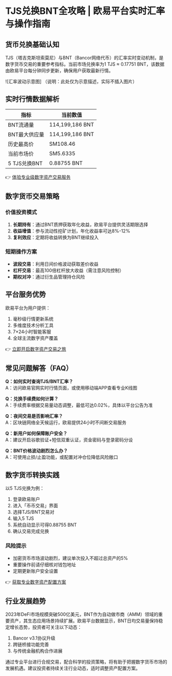 # TJS兑换BNT全攻略 | 欧易平台实时汇率与操作指南

## 货币兑换基础认知
TJS（塔吉克斯坦索莫尼）与BNT（Bancor网络代币）的汇率实时变动机制，是数字货币交易的重要参考指标。当前市场兑换率为1 TJS ≈ 0.17751 BNT，该数据由欧易平台每分钟同步更新，确保用户获取最新行情。

![汇率波动示意图]
（说明：此处仅为示意描述，实际不插入图片）

## 实时行情数据解析
| 指标                | 当前数值          |
|---------------------|-------------------|
| BNT流通量           | 114,199,186 BNT   |
| BNT最大供应量       | 114,199,186 BNT   |
| 历史最高价          | SM108.46          |
| 当前市场价          | SM5.6335          |
| 5 TJS兑换BNT        | 0.88755 BNT       |

👉 [体验专业级数字资产交易服务](https://bit.ly/okx_welcome)

## 数字货币交易策略
### 价值投资模式
1. **长期持有**：通过BNT质押获取年化收益，欧易平台提供灵活期限选择
2. **收益增值**：参与流动性挖矿计划，年化收益率可达8%-12%
3. **复利效应**：定期将收益转换为BNT继续投入

### 短期操作方案
- **波段交易**：利用日间价格波动获取差价收益
- **杠杆交易**：最高100倍杠杆放大收益（需注意风险控制）
- **期权对冲**：通过衍生品管理持仓风险

## 平台服务优势
欧易平台为用户提供：
1. 毫秒级行情更新系统
2. 多维度技术分析工具
3. 7×24小时智能客服
4. 全球主流数字资产覆盖

👉 [立即开启数字资产交易之旅](https://bit.ly/okx_welcome)

## 常见问题解答（FAQ）
**Q：如何实时查询TJS/BNT汇率？**  
A：访问欧易官网实时行情页面，或使用移动端APP查看专业K线图

**Q：兑换手续费如何计算？**  
A：手续费率根据交易量动态调整，最低可达0.02%，具体以平台公告为准

**Q：夜间交易是否影响汇率？**  
A：区块链网络全天候运行，欧易提供24小时不间断交易服务

**Q：新用户如何保障账户安全？**  
A：建议开启谷歌验证+短信双重认证，资金密码与登录密码分设

**Q：BNT价格波动剧烈怎么办？**  
A：可使用止损/止盈功能，或配置对冲仓位降低风险敞口

## 数字货币转换实践
以5 TJS兑换为例：
1. 登录欧易账户
2. 进入「币币交易」界面
3. 选择TJS/BNT交易对
4. 输入5 TJS
5. 系统自动显示可得0.88755 BNT
6. 确认交易完成兑换

### 风险提示
- 加密货币市场波动剧烈，建议单次投入不超过总资产的5%
- 重要操作前请仔细核对钱包地址
- 定期更新账户安全设置

👉 [获取专业数字资产配置方案](https://bit.ly/okx_welcome)

## 行业发展趋势
2023年DeFi市场规模突破500亿美元，BNT作为自动做市商（AMM）领域的重要资产，其生态应用场景持续扩展。欧易平台数据显示，BNT日均交易量保持稳定增长态势，投资者可关注以下动态：
1. Bancor v3.1协议升级
2. 跨链桥接功能完善
3. 与传统金融机构合作进展

通过专业平台进行合规交易，配合科学的投资策略，将有助于把握数字货币市场的发展机遇。建议投资者持续关注行业动态，适时调整资产配置方案。